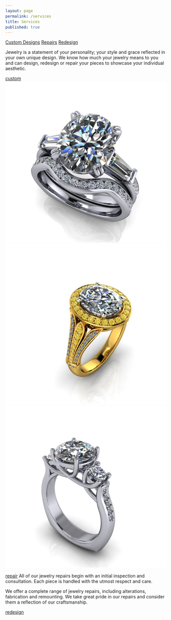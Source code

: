 ```yaml
---
layout: page
permalink: /services
title: Services
published: true
---
```


[Custom Designs](#custom)
[Repairs](#repairs)
[Redesign](#redesign)

Jewelry is a statement of your personality; your style and grace reflected in your own unique design. We know how much your jewelry means to you and can design, redesign or repair your pieces to showcase your individual aesthetic.

[custom]()
![custom.02.jpg](/images/custom.02.jpg)
![custom.04.jpg](/images/custom.04.jpg)
![custom.06.jpg](/images/custom.06.jpg)

[repair]()
All of our jewelry repairs begin with an initial inspection and consultation. Each piece is handled with the utmost respect and care.

We offer a complete range of jewelry repairs, including alterations, fabrication and remounting. We take great pride in our repairs and consider them a reflection of our craftsmanship.

[redesign]()
